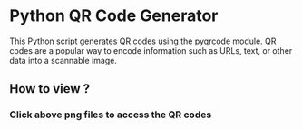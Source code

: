 # Python QR Code Generator

This Python script generates QR codes using the pyqrcode module. QR codes are a popular way to encode information such as URLs, text, or other data into a scannable image.
## How to view ?
### Click above png files to access the QR codes 



